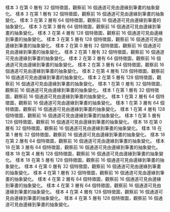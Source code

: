 樣本 3 在第 0 層有 32 個特徵圖，觀察前 16 個通道可見由邊緣到筆畫的抽象變化。
樣本 3 在第 1 層有 32 個特徵圖，觀察前 16 個通道可見由邊緣到筆畫的抽象變化。
樣本 3 在第 2 層有 64 個特徵圖，觀察前 16 個通道可見由邊緣到筆畫的抽象變化。
樣本 3 在第 3 層有 64 個特徵圖，觀察前 16 個通道可見由邊緣到筆畫的抽象變化。
樣本 3 在第 4 層有 128 個特徵圖，觀察前 16 個通道可見由邊緣到筆畫的抽象變化。
樣本 3 在第 5 層有 128 個特徵圖，觀察前 16 個通道可見由邊緣到筆畫的抽象變化。
樣本 2 在第 0 層有 32 個特徵圖，觀察前 16 個通道可見由邊緣到筆畫的抽象變化。
樣本 2 在第 1 層有 32 個特徵圖，觀察前 16 個通道可見由邊緣到筆畫的抽象變化。
樣本 2 在第 2 層有 64 個特徵圖，觀察前 16 個通道可見由邊緣到筆畫的抽象變化。
樣本 2 在第 3 層有 64 個特徵圖，觀察前 16 個通道可見由邊緣到筆畫的抽象變化。
樣本 2 在第 4 層有 128 個特徵圖，觀察前 16 個通道可見由邊緣到筆畫的抽象變化。
樣本 2 在第 5 層有 128 個特徵圖，觀察前 16 個通道可見由邊緣到筆畫的抽象變化。
樣本 1 在第 0 層有 32 個特徵圖，觀察前 16 個通道可見由邊緣到筆畫的抽象變化。
樣本 1 在第 1 層有 32 個特徵圖，觀察前 16 個通道可見由邊緣到筆畫的抽象變化。
樣本 1 在第 2 層有 64 個特徵圖，觀察前 16 個通道可見由邊緣到筆畫的抽象變化。
樣本 1 在第 3 層有 64 個特徵圖，觀察前 16 個通道可見由邊緣到筆畫的抽象變化。
樣本 1 在第 4 層有 128 個特徵圖，觀察前 16 個通道可見由邊緣到筆畫的抽象變化。
樣本 1 在第 5 層有 128 個特徵圖，觀察前 16 個通道可見由邊緣到筆畫的抽象變化。
樣本 18 在第 0 層有 32 個特徵圖，觀察前 16 個通道可見由邊緣到筆畫的抽象變化。
樣本 18 在第 1 層有 32 個特徵圖，觀察前 16 個通道可見由邊緣到筆畫的抽象變化。
樣本 18 在第 2 層有 64 個特徵圖，觀察前 16 個通道可見由邊緣到筆畫的抽象變化。
樣本 18 在第 3 層有 64 個特徵圖，觀察前 16 個通道可見由邊緣到筆畫的抽象變化。
樣本 18 在第 4 層有 128 個特徵圖，觀察前 16 個通道可見由邊緣到筆畫的抽象變化。
樣本 18 在第 5 層有 128 個特徵圖，觀察前 16 個通道可見由邊緣到筆畫的抽象變化。
樣本 4 在第 0 層有 32 個特徵圖，觀察前 16 個通道可見由邊緣到筆畫的抽象變化。
樣本 4 在第 1 層有 32 個特徵圖，觀察前 16 個通道可見由邊緣到筆畫的抽象變化。
樣本 4 在第 2 層有 64 個特徵圖，觀察前 16 個通道可見由邊緣到筆畫的抽象變化。
樣本 4 在第 3 層有 64 個特徵圖，觀察前 16 個通道可見由邊緣到筆畫的抽象變化。
樣本 4 在第 4 層有 128 個特徵圖，觀察前 16 個通道可見由邊緣到筆畫的抽象變化。
樣本 4 在第 5 層有 128 個特徵圖，觀察前 16 個通道可見由邊緣到筆畫的抽象變化。